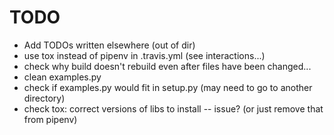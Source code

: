 # TODO

- Add TODOs written elsewhere (out of dir)
- use tox instead of pipenv in .travis.yml (see interactions...)
- check why build doesn't rebuild even after files have been changed...
- clean examples.py
- check if examples.py would fit in setup.py (may need to go to another directory)
- check tox: correct versions of libs to install -- issue? (or just remove that from pipenv)
